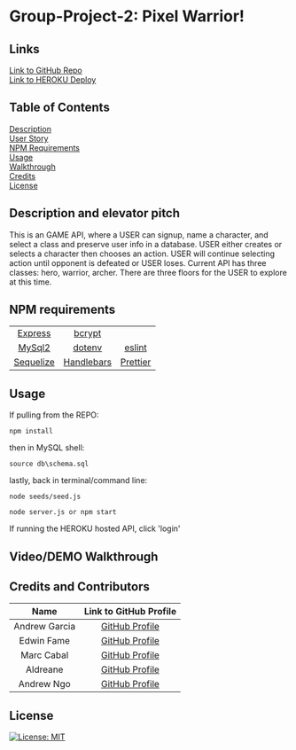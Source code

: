 # Group-Project-2: Pixel Warrior!

## Links
[Link to GitHub Repo](https://github.com/aagarc9/Group-Project-2)</br>
[Link to HEROKU Deploy](https://pixel-warrior-app-grp-prj-2.herokuapp.com/)</br>

## Table of Contents
[Description](#description-and-elevator-pitch)</br>
[User Story](#user-story)</br>
[NPM Requirements](#npm-requirements)</br>
[Usage](#usage)</br>
[Walkthrough](#videodemo-walkthrough)</br>
[Credits](#credits-and-contributors)</br>
[License](#license)</br>
## Description and elevator pitch
This is an GAME API, where a USER can signup, name a character, and select a class and preserve user info in a database. USER either creates or selects a character then chooses an action. USER will continue selecting action until opponent is defeated or USER loses. Current API has three classes: hero, warrior, archer. There are three floors for the USER to explore at this time. 

## NPM requirements
|  |  |  |
| :---: | :---: | :---: |
| [Express](https://expressjs.com/) | [bcrypt](https://www.npmjs.com/package/bcrypt) |  |
| [MySql2](https://www.npmjs.com/package/mysql2) | [dotenv](https://www.npmjs.com/package/dotenv) | [eslint](https://eslint.org/) |
| [Sequelize](https://www.npmjs.com/package/sequelize) | [Handlebars](https://handlebarsjs.com/) | [Prettier](https://www.npmjs.com/package/prettier) |


## Usage

If pulling from the REPO:
```
npm install
```
then in MySQL shell:
```
source db\schema.sql
```
lastly, back in terminal/command line:
```
node seeds/seed.js

node server.js or npm start
```

If running the HEROKU hosted API, click 'login'


## Video/DEMO Walkthrough

## Credits and Contributors
| Name | Link to GitHub Profile |
| :---: | :---: |
| Andrew Garcia | [GitHub Profile](https://github.com/aagarc9) |
| Edwin Fame | [GitHub Profile](https://github.com/Famesmyname) |
| Marc Cabal | [GitHub Profile](https://github.com/MCabal77) |
| Aldreane | [GitHub Profile](https://github.com/aldreanelafont) |
| Andrew Ngo | [GitHub Profile](https://github.com/MiinoSil) |

## License

[![License: MIT](https://img.shields.io/badge/License-MIT-yellow.svg)](https://opensource.org/licenses/MIT)